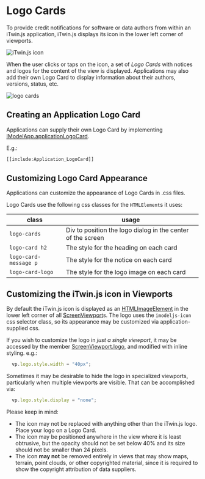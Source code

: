# Logo Cards

To provide credit notifications for software or data authors from within an iTwin.js application, iTwin.js displays its icon in the lower left corner of viewports.

![iTwin.js icon](./imodeljs_icon.jpg)

When the user clicks or taps on the icon, a set of *Logo Cards* with notices and logos for the content of the view is displayed. Applications may also add their own Logo Card to display information about their authors, versions, status, etc.

![logo cards](./logo-cards.jpg)

## Creating an Application Logo Card

Applications can supply their own Logo Card by implementing [IModelApp.applicationLogoCard]($frontend).

E.g.:

```ts
[[include:Application_LogoCard]]
```

## Customizing Logo Card Appearance

Applications can customize the appearance of Logo Cards in .css files.

Logo Cards use the following css classes for the `HTMLElement`s it uses:

| class                 | usage                                                       |
| --------------------- | ----------------------------------------------------------- |
| `logo-cards`          | Div to position the logo dialog in the center of the screen |
| `logo-card h2`        | The style for the heading on each card                      |
| `logo-card-message p` | The style for the notice on each card                       |
| `logo-card-logo`      | The style for the logo image on each card                   |

## Customizing the iTwin.js icon in Viewports

By default the iTwin.js icon is displayed as an [HTMLImageElement](https://developer.mozilla.org/en-US/docs/Web/API/HTMLImageElement) in the lower left corner of all [ScreenViewport]($frontend)s. The logo uses the `imodeljs-icon` css selector class, so its appearance may be customized via application-supplied css.

If you wish to customize the logo in *just a single viewport*, it may be accessed by the member [ScreenViewport.logo]($frontend), and modified with inline styling. e.g.:

```ts
  vp.logo.style.width = "40px";
```

Sometimes it may be desirable to hide the logo in specialized viewports, particularly when multiple viewports are visible. That can be accomplished via:

```ts
  vp.logo.style.display = "none";
```

Please keep in mind:

- The icon may not be replaced with anything other than the iTwin.js logo. Place your logo on a Logo Card.
- The icon may be positioned anywhere in the view where it is least obtrusive, but the opacity should not be set below 40% and its size should not be smaller than 24 pixels.
- The icon **may not** be removed entirely in views that may show maps, terrain, point clouds, or other copyrighted material, since it is required to show the copyright attribution of data suppliers.
